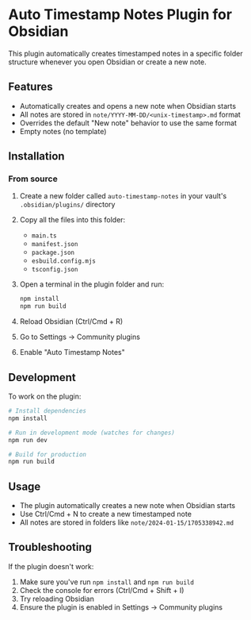 # Auto Timestamp Notes Plugin for Obsidian

This plugin automatically creates timestamped notes in a specific folder structure whenever you open Obsidian or create a new note.

## Features

-   Automatically creates and opens a new note when Obsidian starts
-   All notes are stored in `note/YYYY-MM-DD/<unix-timestamp>.md` format
-   Overrides the default "New note" behavior to use the same format
-   Empty notes (no template)

## Installation

### From source

1. Create a new folder called `auto-timestamp-notes` in your vault's `.obsidian/plugins/` directory
2. Copy all the files into this folder:

    - `main.ts`
    - `manifest.json`
    - `package.json`
    - `esbuild.config.mjs`
    - `tsconfig.json`

3. Open a terminal in the plugin folder and run:

    ```bash
    npm install
    npm run build
    ```

4. Reload Obsidian (Ctrl/Cmd + R)
5. Go to Settings → Community plugins
6. Enable "Auto Timestamp Notes"

## Development

To work on the plugin:

```bash
# Install dependencies
npm install

# Run in development mode (watches for changes)
npm run dev

# Build for production
npm run build
```

## Usage

-   The plugin automatically creates a new note when Obsidian starts
-   Use Ctrl/Cmd + N to create a new timestamped note
-   All notes are stored in folders like `note/2024-01-15/1705338942.md`

## Troubleshooting

If the plugin doesn't work:

1. Make sure you've run `npm install` and `npm run build`
2. Check the console for errors (Ctrl/Cmd + Shift + I)
3. Try reloading Obsidian
4. Ensure the plugin is enabled in Settings → Community plugins

